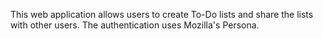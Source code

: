 This web application allows users to create To-Do lists 
and share the lists with other users. The authentication uses
Mozilla's Persona. 
